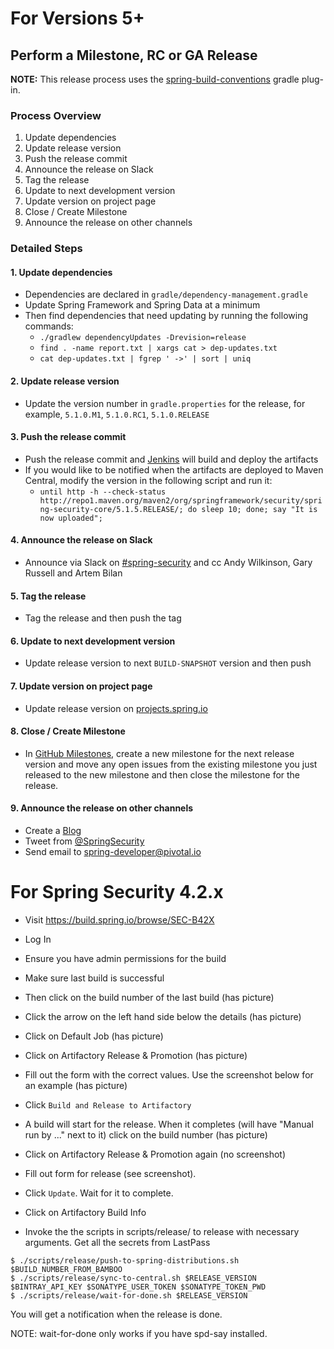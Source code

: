 # For Versions 5+

## Perform a Milestone, RC or GA Release

**NOTE:** This release process uses the [spring-build-conventions](https://github.com/spring-gradle-plugins/spring-build-conventions) gradle plug-in. 

### Process Overview

1. Update dependencies
2. Update release version
3. Push the release commit
4. Announce the release on Slack
5. Tag the release
6. Update to next development version
7. Update version on project page
8. Close / Create Milestone
9. Announce the release on other channels

### Detailed Steps

#### 1. Update dependencies

- Dependencies are declared in `gradle/dependency-management.gradle`
- Update Spring Framework and Spring Data at a minimum
- Then find dependencies that need updating by running the following commands:
    - `./gradlew dependencyUpdates -Drevision=release`
    - `find . -name report.txt | xargs cat > dep-updates.txt`
    - `cat dep-updates.txt | fgrep ' ->' | sort | uniq`

#### 2. Update release version
 
- Update the version number in `gradle.properties` for the release, for example, `5.1.0.M1`, `5.1.0.RC1`, `5.1.0.RELEASE` 

#### 3. Push the release commit
 
- Push the release commit and [Jenkins](https://jenkins.spring.io/job/spring-security/) will build and deploy the artifacts
- If you would like to be notified when the artifacts are deployed to Maven Central, modify the version in the following script and run it:
    - `until http -h --check-status http://repo1.maven.org/maven2/org/springframework/security/spring-security-core/5.1.5.RELEASE/; do sleep 10; done; say "It is now uploaded";`

#### 4. Announce the release on Slack

- Announce via Slack on [#spring-security](https://pivotal.slack.com/messages/spring-security) and cc Andy Wilkinson, Gary Russell and Artem Bilan

#### 5. Tag the release

- Tag the release and then push the tag

#### 6. Update to next development version
 
- Update release version to next `BUILD-SNAPSHOT` version and then push

#### 7. Update version on project page

- Update release version on [projects.spring.io](https://spring.io/admin/projects/spring-security)

#### 8. Close / Create Milestone

- In [GitHub Milestones](https://github.com/spring-projects/spring-security/milestones), 
create a new milestone for the next release version and move any open issues 
from the existing milestone you just released to the new milestone and then close the milestone for the release.

#### 9. Announce the release on other channels

- Create a [Blog](https://spring.io/admin/blog)
- Tweet from [@SpringSecurity](https://twitter.com/springsecurity)
- Send email to spring-developer@pivotal.io

# For Spring Security 4.2.x

* Visit https://build.spring.io/browse/SEC-B42X 
* Log In
* Ensure you have admin permissions for the build
* Make sure last build is successful
* Then click on the build number of the last build (has picture)
* Click the arrow on the left hand side below the details (has picture)
* Click on Default Job (has picture)
* Click on Artifactory Release & Promotion (has picture)
* Fill out the form with the correct values. Use the screenshot below for an example (has picture)
* Click `Build and Release to Artifactory`
* A build will start for the release. When it completes (will have "Manual run by ..." next to it) click on the build number (has picture)
* Click on Artifactory Release & Promotion again (no screenshot)
* Fill out form for release (see screenshot).
* Click `Update`. Wait for it to complete.

* Click on Artifactory Build Info
* Invoke the the scripts in scripts/release/ to release with necessary arguments. Get all the secrets from LastPass

```
$ ./scripts/release/push-to-spring-distributions.sh $BUILD_NUMBER_FROM_BAMBOO
$ ./scripts/release/sync-to-central.sh $RELEASE_VERSION $BINTRAY_API_KEY $SONATYPE_USER_TOKEN $SONATYPE_TOKEN_PWD
$ ./scripts/release/wait-for-done.sh $RELEASE_VERSION
```
You will get a notification when the release is done.

NOTE: wait-for-done only works if you have spd-say installed.



